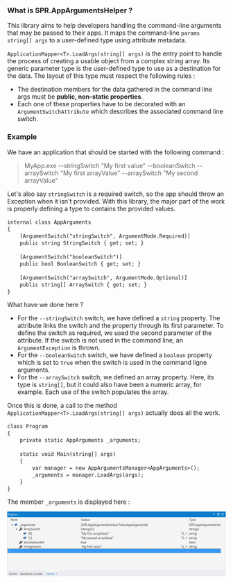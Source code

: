 ### What is SPR.AppArgumentsHelper ?

This library aims to help developers handling the command-line arguments that may be passed to their apps. It maps the command-line `params string[] args` to a user-defined type using attribute metadata.

`ApplicationMapper<T>.LoadArgs(string[] args)` is the entry point to handle the process of creating a usable object from a complex string array. Its generic parameter type is the user-defined type to use as a destination for the data. The layout of this type must respect the following rules :
* The destination members for the data gathered in the command line args must be **public, non-static properties**.
* Each one of these properties have to be decorated with an `ArgumentSwitchAttribute` which describes the associated command line switch.

### Example

We have an application that should be started with the following command :
  > MyApp.exe --stringSwitch "My first value" --booleanSwitch --arraySwitch "My first arrayValue" --arraySwitch "My second arrayValue" 
    
Let's also say `stringSwitch` is a required switch, so the app should throw an Exception when it isn't provided.
With this library, the major part of the work is properly defining a type to contains the provided values. 

    internal class AppArguments
    {
        [ArgumentSwitch("stringSwitch", ArgumentMode.Required)]
        public string StringSwitch { get; set; }

        [ArgumentSwitch("booleanSwitch")]
        public bool BooleanSwitch { get; set; }

        [ArgumentSwitch("arraySwitch", ArgumentMode.Optional)]
        public string[] ArraySwitch { get; set; }
    }

What have we done here ?
* For the `--stringSwitch` switch, we have defined a `string` property. The attribute links the switch and the property through its first parameter. To define the switch as required, we used the second parameter of the attribute. If the switch is not used in the command line, an `ArgumentException` is thrown.
* For the `--booleanSwitch` switch, we have defined a `boolean` property which is set to `true` when the switch is used in the command ligne arguments.
* For the `--arraySwitch` switch, we defined an array property. Here, its type is `string[]`, but it could also have been a numeric array, for example. Each use of the switch populates the array.

Once this is done, a call to the method `ApplicationMapper<T>.LoadArgs(string[] args)` actually does all the work.

    class Program
    {
        private static AppArguments _arguments;

        static void Main(string[] args)
        {
            var manager = new AppArgumentsManager<AppArguments>();
            _arguments = manager.LoadArgs(args);
        }
    }
    
The member `_arguments` is displayed here :

![AppArguments_result](./AppArguments_result.png)

